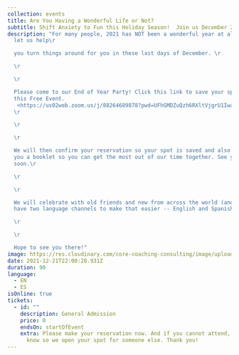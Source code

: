 ```yaml
---
collection: events
title: Are You Having a Wonderful Life or Not?
subtitle: Shift Anxiety to Fun this Holiday Season!  Join us December 21 @ Noon ET
description: "For many people, 2021 has NOT been a wonderful year at all!! So
  let us help\r

  you turn things around for you in these last days of December. \r

  \r

  \r

  Please come to our End of Year Party! Click this link to save your space for
  this Free Event.
   <https://us02web.zoom.us/j/88264689878?pwd=UFhGMDZuQzh6RXltVjgrU1IwazVOZz09>\
  \r

  \r

  \r

  We will then confirm your reservation so your spot is saved and also send
  you a booklet so you can get the most out of our time together. See you very
  soon.\r

  \r

  \r

  We will celebrate with old friends and new from across the world (and we'll
  have two language channels to make that easier -- English and Spanish). \r

  \r

  \r

  Hope to see you there!"
image: https://res.cloudinary.com/core-coaching-consulting/image/upload/v1638623723/Wonderful_Life_qudxqi.png
date: 2021-12-21T22:00:28.931Z
duration: 90
language:
  - EN
  - ES
isOnline: true
tickets:
  - id: ""
    description: General Admission
    price: 0
    endsOn: startOfEvent
    extra: Please make your reservation now. And if you cannot attend, please let us
      know so we open your spot for someone else. Thank you!
---
```

